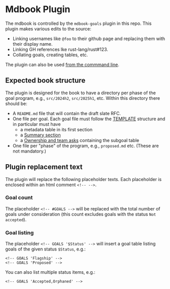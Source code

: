 # Mdbook Plugin

The mdbook is controlled by the `mdbook-goals` plugin in this repo.
This plugin makes various edits to the source:

* Linking usernames like `@foo` to their github page and replacing them with their display name.
* Linking GH references lke rust-lang/rust#123.
* Collating goals, creating tables, etc.

The plugin can also be used [from the commmand line](./commands.md).

## Expected book structure

The plugin is designed for the book to have a directory per phase of the goal program, e.g., `src/2024h2`, `src/2025h1`, etc.
Within this directory there should be:

* A `README.md` file that will contain the draft slate RFC.
* One file per goal. Each goal file must follow the [TEMPLATE](../TEMPLATE.md) structure and in particular must have
    * a metadata table in its first section
    * a [Summary section](../TEMPLATE.md#summary)
    * a [Ownership and team asks](../TEMPLATE.md#ownership-and-team-asks) containing the subgoal table
* One file per "phase" of the program, e.g., `proposed.md` etc. (These are not mandatory.)

## Plugin replacement text

The plugin will replace the following placeholder texts.
Each placeholder is enclosed within an html comment `<!-- -->`.

### Goal count

The placeholder `<!-- #GOALS -->` will be replaced with the total number of goals under consideration
(this count excludes goals with the status `Not accepted`).

### Goal listing

The placeholder `<!-- GOALS '$Status' -->` will insert a goal table listing goals of the given status `$Status`, e.g.: 

```
<!-- GOALS 'Flagship' -->
<!-- GOALS 'Proposed' -->
```

You can also list multiple status items, e.g.:

```
<!-- GOALS 'Accepted,Orphaned' -->
```